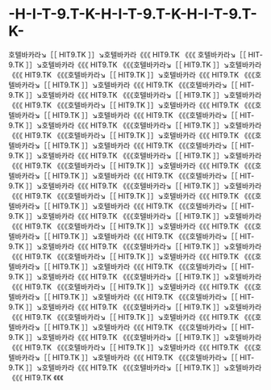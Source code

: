 -H-I-T-9.T-K-H-I-T-9.T-K-H-I-T-9.T-K-
=====================================

호텔바­카­라↘［［ H­I­T­9.T­K ］］↘호텔바­카­라《《《  H­I­T­9.T­K   《《《   호텔바­카­라↘［［ H­I­T­9.T­K ］］↘호텔바­카­라《《《  H­I­T­9.T­K   《《《호텔바­카­라↘［［ H­I­T­9.T­K ］］↘호텔바­카­라《《《  H­I­T­9.T­K   《《《호텔바­카­라↘［［ H­I­T­9.T­K ］］↘호텔바­카­라《《《  H­I­T­9.T­K   《《《호텔바­카­라↘［［ H­I­T­9.T­K ］］↘호텔바­카­라《《《  H­I­T­9.T­K   《《《호텔바­카­라↘［［ H­I­T­9.T­K ］］↘호텔바­카­라《《《  H­I­T­9.T­K   《《《호텔바­카­라↘［［ H­I­T­9.T­K ］］↘호텔바­카­라《《《  H­I­T­9.T­K   《《《호텔바­카­라↘［［ H­I­T­9.T­K ］］↘호텔바­카­라《《《  H­I­T­9.T­K   《《《호텔바­카­라↘［［ H­I­T­9.T­K ］］↘호텔바­카­라《《《  H­I­T­9.T­K   《《《호텔바­카­라↘［［ H­I­T­9.T­K ］］↘호텔바­카­라《《《  H­I­T­9.T­K   《《《호텔바­카­라↘［［ H­I­T­9.T­K ］］↘호텔바­카­라《《《  H­I­T­9.T­K   《《《호텔바­카­라↘［［ H­I­T­9.T­K ］］↘호텔바­카­라《《《  H­I­T­9.T­K   《《《호텔바­카­라↘［［ H­I­T­9.T­K ］］↘호텔바­카­라《《《  H­I­T­9.T­K   《《《호텔바­카­라↘［［ H­I­T­9.T­K ］］↘호텔바­카­라《《《  H­I­T­9.T­K   《《《호텔바­카­라↘［［ H­I­T­9.T­K ］］↘호텔바­카­라《《《  H­I­T­9.T­K   《《《호텔바­카­라↘［［ H­I­T­9.T­K ］］↘호텔바­카­라《《《  H­I­T­9.T­K   《《《호텔바­카­라↘［［ H­I­T­9.T­K ］］↘호텔바­카­라《《《  H­I­T­9.T­K   《《《호텔바­카­라↘［［ H­I­T­9.T­K ］］↘호텔바­카­라《《《  H­I­T­9.T­K   《《《호텔바­카­라↘［［ H­I­T­9.T­K ］］↘호텔바­카­라《《《  H­I­T­9.T­K   《《《호텔바­카­라↘［［ H­I­T­9.T­K ］］↘호텔바­카­라《《《  H­I­T­9.T­K   《《《호텔바­카­라↘［［ H­I­T­9.T­K ］］↘호텔바­카­라《《《  H­I­T­9.T­K   《《《호텔바­카­라↘［［ H­I­T­9.T­K ］］↘호텔바­카­라《《《  H­I­T­9.T­K   《《《호텔바­카­라↘［［ H­I­T­9.T­K ］］↘호텔바­카­라《《《  H­I­T­9.T­K   《《《호텔바­카­라↘［［ H­I­T­9.T­K ］］↘호텔바­카­라《《《  H­I­T­9.T­K   《《《호텔바­카­라↘［［ H­I­T­9.T­K ］］↘호텔바­카­라《《《  H­I­T­9.T­K   《《《호텔바­카­라↘［［ H­I­T­9.T­K ］］↘호텔바­카­라《《《  H­I­T­9.T­K   《《《호텔바­카­라↘［［ H­I­T­9.T­K ］］↘호텔바­카­라《《《  H­I­T­9.T­K   《《《호텔바­카­라↘［［ H­I­T­9.T­K ］］↘호텔바­카­라《《《  H­I­T­9.T­K   《《《호텔바­카­라↘［［ H­I­T­9.T­K ］］↘호텔바­카­라《《《  H­I­T­9.T­K   《《《호텔바­카­라↘［［ H­I­T­9.T­K ］］↘호텔바­카­라《《《  H­I­T­9.T­K   《《《호텔바­카­라↘［［ H­I­T­9.T­K ］］↘호텔바­카­라《《《  H­I­T­9.T­K   《《《호텔바­카­라↘［［ H­I­T­9.T­K ］］↘호텔바­카­라《《《  H­I­T­9.T­K   《《《호텔바­카­라↘［［ H­I­T­9.T­K ］］↘호텔바­카­라《《《  H­I­T­9.T­K   《《《호텔바­카­라↘［［ H­I­T­9.T­K ］］↘호텔바­카­라《《《  H­I­T­9.T­K   《《《호텔바­카­라↘［［ H­I­T­9.T­K ］］↘호텔바­카­라《《《  H­I­T­9.T­K   《《《호텔바­카­라↘［［ H­I­T­9.T­K ］］↘호텔바­카­라《《《  H­I­T­9.T­K   《《《호텔바­카­라↘［［ H­I­T­9.T­K ］］↘호텔바­카­라《《《  H­I­T­9.T­K   《《《호텔바­카­라↘［［ H­I­T­9.T­K ］］↘호텔바­카­라《《《  H­I­T­9.T­K   《《《호텔바­카­라↘［［ H­I­T­9.T­K ］］↘호텔바­카­라《《《  H­I­T­9.T­K   《《《호텔바­카­라↘［［ H­I­T­9.T­K ］］↘호텔바­카­라《《《  H­I­T­9.T­K   《《《호텔바­카­라↘［［ H­I­T­9.T­K ］］↘호텔바­카­라《《《  H­I­T­9.T­K   《《《호텔바­카­라↘［［ H­I­T­9.T­K ］］↘호텔바­카­라《《《  H­I­T­9.T­K   《《《호텔바­카­라↘［［ H­I­T­9.T­K ］］↘호텔바­카­라《《《  H­I­T­9.T­K   《《《
